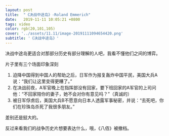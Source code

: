 ```yaml
---
layout: post
title:  "《决战中途岛》-Roland Emmerich"
date:   2019-11-11 10:05:21 +0800
tags: video
color: rgb(20,101,105)
cover: '../assets/11.11/image-20191111094654420.png'
subtitle: '《决战中途岛》'
---
```


决战中途岛更适合对那部分历史有部分理解的人吧，我看不懂他们之间的博弈。

片子里有三个场面印象深刻

1. 迫降中国得到中国人的帮助之后，日军作为报复轰炸中国平民，美国大兵A说：“我们让这里变得更糟了。”
2. 在决战前夜，A军官晚上在指挥部没有回家，要下班回家的A军官的上司问他：“不回家陪你的妻子，她不会对你有意见吗？”（真诚的）
3. 被日军俘虏后，美国大兵B不愿意向日本人透露军事秘密，并说：“去死吧，你们在珍珠岛杀死了我很多朋友。”

差别还是挺大的。

反过来看我们的战争历史片想要表达什么，哦，《八佰》被撤档。